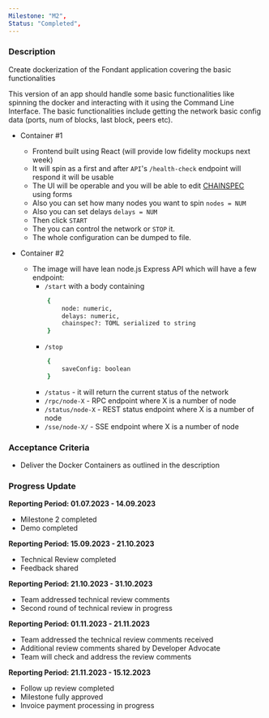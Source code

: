 ```yaml
---
Milestone: "M2",
Status: "Completed",
---
```

<!--lang:en--> 
### Description

Create dockerization of the Fondant application covering the basic functionalities

This version of an app should handle some basic functionalities like spinning the docker and interacting with it using the Command Line Interface. The basic functionalities include getting the network basic config data (ports, num of blocks, last block, peers etc).

- Container #1
    - Frontend built using React (will provide low fidelity mockups next week)
    - It will spin as a first and after `API`'s `/health-check` endpoint will respond it will be usable
    - The UI will be operable and you will be able to edit [CHAINSPEC](https://github.com/casper-network/casper-node/blob/release-1.5.1/resources/local/chainspec.toml.in) using forms
    - Also you can set how many nodes you want to spin `nodes = NUM`
    - Also you can set delays `delays = NUM`
    - Then click `START`
    - The you can control the network or `STOP` it.
    - The whole configuration can be dumped to file.

- Container #2
    - The image will have lean node.js Express API which will have a few endpoint:
        - `/start` with a body containing 
        ```bash
            {
                node: numeric,
                delays: numeric,
                chainspec?: TOML serialized to string
            }
        ```
        - `/stop`
        ```bash
            {
                saveConfig: boolean
            }
        ```
        - `/status` - it will return the current status of the network
        - `/rpc/node-X` - RPC endpoint where X is a number of node
        - `/status/node-X` - REST status endpoint where X is a number of node
        - `/sse/node-X/` - SSE endpoint where X is a number of node


### Acceptance Criteria
- Deliver the Docker Containers as outlined in the description


### Progress Update

**Reporting Period: 01.07.2023 - 14.09.2023**
- Milestone 2 completed
- Demo completed

**Reporting Period: 15.09.2023 - 21.10.2023**
- Technical Review completed
- Feedback shared

**Reporting Period: 21.10.2023 - 31.10.2023**
- Team addressed technical review comments
- Second round of technical review in progress

**Reporting Period: 01.11.2023 - 21.11.2023**
- Team addressed the technical review comments received
- Additional review comments shared by Developer Advocate
- Team will check and address the review comments

**Reporting Period: 21.11.2023 - 15.12.2023**
- Follow up review completed
- Milestone fully approved
- Invoice payment processing in progress